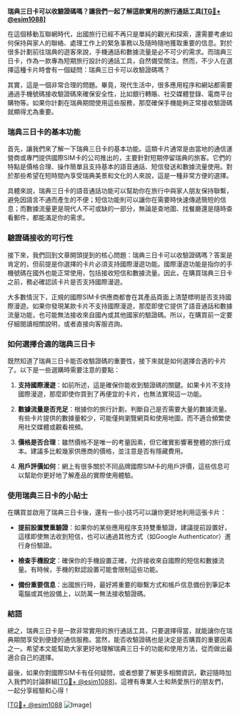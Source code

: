 **瑞典三日卡可以收驗證碼嗎？讓我們一起了解這款實用的旅行通話工具[[TG💪+ @esim1088](https://t.me/s/esim1088)]**

在這個移動互聯網時代，出國旅行已經不再只是單純的觀光和探索，還需要考慮如何保持與家人的聯絡、處理工作上的緊急事務以及隨時隨地獲取重要的信息。對於很多計劃前往瑞典的遊客來說，手機通話和數據流量是必不可少的需求。而瑞典三日卡，作為一款專為短期旅行設計的通話工具，自然備受關注。然而，不少人在選擇這種卡片時會有一個疑問：瑞典三日卡可以收驗證碼嗎？

其實，這是一個非常合理的問題。畢竟，現代生活中，很多應用程序和網站都需要通過手機號碼接收驗證碼來確保安全性，比如銀行轉賬、社交媒體登錄、電商平台購物等。如果你計劃在瑞典期間使用這些服務，那麼確保手機能夠正常接收驗證碼就顯得尤為重要。

### 瑞典三日卡的基本功能

首先，讓我們來了解一下瑞典三日卡的基本功能。這類卡片通常是由當地的通信運營商或專門提供國際SIM卡的公司推出的，主要針對短期停留瑞典的旅客。它們的特點是價格合理、操作簡單且支持基本的語音通話、短信發送和數據流量使用。對於那些希望在短時間內享受瑞典美景和文化的人來說，這是一種非常方便的選擇。

具體來說，瑞典三日卡的語音通話功能可以幫助你在旅行中與家人朋友保持聯繫，避免因語言不通而產生的不便；短信功能則可以讓你在需要時快速傳遞簡短的信息；而數據流量更是現代人不可或缺的一部分，無論是查地圖、找餐廳還是隨時查看郵件，都能滿足你的需求。

### 驗證碼接收的可行性

接下來，我們回到文章開頭提到的核心問題：瑞典三日卡可以收驗證碼嗎？答案是肯定的，但前提是你選擇的卡片必須支持國際漫遊功能。國際漫遊功能是指你的手機號碼在國外也能正常使用，包括接收短信和數據流量。因此，在購買瑞典三日卡之前，務必確認該卡片是否支持國際漫遊。

大多數情況下，正規的國際SIM卡供應商都會在其產品頁面上清楚標明是否支持國際漫遊。如果你發現某款卡片不支持國際漫遊，那麼即使它提供了語音通話和數據流量功能，也可能無法接收來自國內或其他國家的驗證碼。所以，在購買前一定要仔細閱讀相關說明，或者直接向客服咨詢。

### 如何選擇合適的瑞典三日卡

既然知道了瑞典三日卡能否收驗證碼的重要性，接下來就是如何選擇合適的卡片了。以下是一些選購時需要注意的要點：

1. **支持國際漫遊**：如前所述，這是確保你能收到驗證碼的關鍵。如果卡片不支持國際漫遊，那麼即使你買到了再便宜的卡片，也無法實現這一功能。

2. **數據流量是否充足**：根據你的旅行計劃，判斷自己是否需要大量的數據流量。有些卡片提供的數據量較少，可能僅夠瀏覽網頁和使用地圖，而不適合頻繁使用社交媒體或觀看視頻。

3. **價格是否合理**：雖然價格不是唯一的考量因素，但它確實影響著整體的旅行成本。建議多比較幾家供應商的價格，並注意是否有隱藏費用。

4. **用戶評價如何**：網上有很多關於不同品牌國際SIM卡的用戶評價，這些信息可以幫助你更好地了解產品的實際使用體驗。

### 使用瑞典三日卡的小貼士

在購買並啟用了瑞典三日卡後，還有一些小技巧可以讓你更好地利用這張卡片：

- **提前設置雙重驗證**：如果你的某些應用程序支持雙重驗證，建議提前設置好，這樣即使無法收到短信，也可以通過其他方式（如Google Authenticator）進行身份驗證。
  
- **檢查手機設定**：確保你的手機設置正確，允許接收來自國際的短信和數據流量。有時候，手機的默認設置可能會限制這些功能。

- **備份重要信息**：出國旅行時，最好將重要的聯繫方式和帳戶信息備份到筆記本電腦或其他設備上，以防萬一無法接收驗證碼。

### 結語

總之，瑞典三日卡是一款非常實用的旅行通話工具，只要選擇得當，就能讓你在瑞典期間享受到便捷的通信服務。當然，能否收驗證碼也是決定是否購買的重要因素之一。希望本文能幫助大家更好地理解瑞典三日卡的功能和使用方法，從而做出最適合自己的選擇。

最後，如果你對國際SIM卡有任何疑問，或者想要了解更多相關資訊，歡迎隨時加入我們的討論群組[[TG💪+ @esim1088](https://t.me/s/esim1088)]。這裡有專業人士和熱愛旅行的朋友們，一起分享經驗和心得！

[[TG💪+ @esim1088](https://t.me/s/esim1088) ![Image](https://i.postimg.cc/4NQfJmqS/Snipaste-2025-05-13-00-14-12.png)]